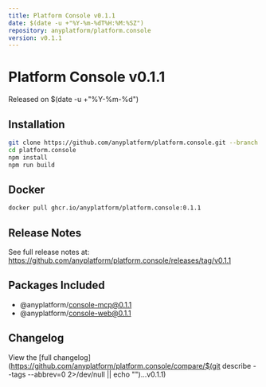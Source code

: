 ```yaml
---
title: Platform Console v0.1.1
date: $(date -u +"%Y-%m-%dT%H:%M:%SZ")
repository: anyplatform/platform.console
version: v0.1.1
---
```


# Platform Console v0.1.1

Released on $(date -u +"%Y-%m-%d")

## Installation

```bash
git clone https://github.com/anyplatform/platform.console.git --branch v0.1.1
cd platform.console
npm install
npm run build
```

## Docker

```bash
docker pull ghcr.io/anyplatform/platform.console:0.1.1
```

## Release Notes

See full release notes at: https://github.com/anyplatform/platform.console/releases/tag/v0.1.1

## Packages Included

- @anyplatform/console-mcp@0.1.1
- @anyplatform/console-web@0.1.1

## Changelog

View the [full changelog](https://github.com/anyplatform/platform.console/compare/$(git describe --tags --abbrev=0 2>/dev/null || echo "")...v0.1.1)
